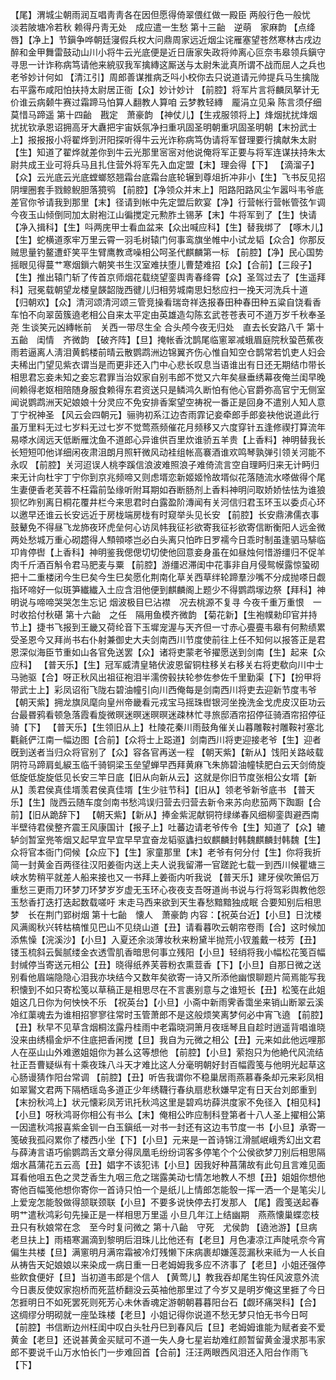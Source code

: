 <!-- { "loadSidebar": true } -->
【尾】渭城尘朝雨润互唱靑靑各在因但愿得倚翠偎红做一殿臣
两般行色一般忧　淡若陂塘冷若秋
赖得丹靑无处　成应遣一生愁
第十三齝　逆萌　家麻韵
【点绛唇】【净上】节鎭争哗朝廷寖假兵权大问鼎周家远近烟尘诧雁塞望苍然寒林古戌边醉和金甲舞雷鼓动山川小将牛云光底便是近日唐家失政将帅离心叵奈韦皋领兵鎭守寻思一计诈称病笃请他来綂驭我军擒縳这厮送与太尉朱泚真所谓不战而屈人之兵也老爷妙计何如
【清江引】周郎善谋推病乏呌小校你去只说道请元帅提兵马生擒陇右平露布咸阳怕扶持太尉居正衙【众】妙计妙计
【前腔】将军片言将麟凤拏计无价谁云病颡牛赛过霜蹄马怕算人翻教人算咱
云梦教轻縳　龎涓立见枭
陈言须仔细　莫惜马蹄遥
第十四齝　戡定　萧豪韵
【神仗儿】【生戎服领将上】烽烟扰扰烽烟扰扰钦承恩诏拥高牙大纛把宇宙妖氛净扫重巩固圣明朝重巩固圣明朝【末扮武士上】报报报小将翟烨到汧阳探听得牛云光诈称病笃伪请将军督理要行擒献朱太尉【生】知道了翟烨就差你到牛云光那里宻宻对他说俺将军正要与将军连谋扶持朱太尉共成王业可将兵马且扎住营外将军先入血定盟【末】理会得【下】
【滴溜子】【众】云光底云光底螳螂怒翘霜台底霜台底轮辗到尊俎折冲非小【生】飞书反见招阴埋圈套手戮鲸鲵胆落獍鸮
【前腔】【净领众并末上】阳路阳路风尘乍嚣呌韦爷底差官你爷请我到那里【末】径请到帐中先定盟后飮宴【净】行营帐行营帐管弦乍调今夜玉山倾倒同加太尉袍江山徧搅定元勲胙土锡茅【末】牛将军到了【生】快请【净入揖科】【生】呌两庑甲士看血盆来【众出喊应科】【生】替我绑了
【啄木儿】【生】蛇横道豕牢万里云霄一羽毛树辕门何事鸾旗坐帷中小试龙韬【众合】你那反贼思量钓鳌遭虾笑平生臂鹰教鸢噪相公呵圣代麒麟第一标
【前腔】【净】民心国势摇眼见得蔓艹寒烟鎻六朝笑书生汉室难扶堕儿曹楚难招【众】【合前】【三段子】【生】推出辕门斩了传首京师烟花载绕望銮舆靑春绛霄【众】圣驾过去了【生遥拜科】冠冕载朝望龙楼皇韺韶陇西徤儿归相劳城南思妇愁应扫一挽天河洗兵十道
【归朝欢】【众】清河颂清河颂三管竞操看瑞竒祥迭报春田种春田种五粱自饶看香车怕不向翠茵簇遶老相公自来太平定由英雄造勾陈玄武苍苍表可不道万岁千秋奉圣尧
生谈笑元凶縳帐前　关西一带尽生全
合头颅今夜无归处　直去长安路八千
第十五齝　闺情　齐微韵
【破齐阵】【旦】掩帐香沈鹊尾临窻翠减蛾眉庭院秋蛩芭蕉夜雨若逼离人淸泪黄鹤楼前晴云散鹦鹉洲边锦翼齐伤心惟自知空仓鹊常若饥吏人妇会夫稀出门望见紫衣谓当是而更非还入门中心悲长叹息当语谁出有日还无期结巾带长相思君忘妾未知之妾忘君罪当治奴家自别韦郎不觉又六年矣昼垂绣幕夜俺兰闺早晚间赖得老妪相陪随身服食赖得东君资送只是鳞鸿久断怕有他心官爵弥高官宁无侧室闻说鹦鹉洲天妃娘娘十分灵应不免安排香案望空祷祝一番正是回身不遣别人知人意丁宁祝神圣
【风云会四朝元】骊驹初系江边杏雨霏记妾牵郎手郎妾袂他说道此行虽万里料无过七岁料无过七岁不觉莺燕频催花月频移又六度穿针五逢修禊打算流年易嗏水阔远天低断雁沈鱼不道郎心异谁供百里炊谁骄五羊贵【上香料】神明替我长长短短叩他详细闲夜肃沮朗月照轩微风动袿组帐高褰酒谁欢鸣琴孰弹引领关河能不永叹
【前腔】关河迢误人桃李蹊信浪波难照浪子难倚流言空自理眄归来无计眄归来无计向杜宇丁宁你到京兆频啼又则虑壻恋新姬姬怜故壻似花落随流水嗏做得个尾生妻便香老芙蓉不枉霜前坠缘听附耳期如吞断肠剂上香料神明问取娇娇怯怯为谁狼狈忆昨别离日桐花覆井栏今来思君时白露盈阶漙闻有关河信归君玉环玉以委贞心环以邀早还谁云长安远近于房栊端房栊有时窥举头见长安
【前腔】长安鼎沸儒衣事鼓鼙免不得昼飞龙斾夜环虎垒何心访凤帏我征衫欲寄我征衫欲寄信断衡阳人远金微两处愁城万重心砌趱得人顦顇嗏岂必白头离只怕昨日罗襦今日乖时制虽逢驷马騑临卭肯停辔【上香科】神明鉴我偲偲切切使他回意妾身虽在如昼烛何惜游缰归不促羊肉千斤酒百斛令君马肥麦与粟
【前腔】游缰迟滞闺中花事非自月侵鸳幙露惊蛩砌把十二重楼闭今生巳矣今生巳矣愿化荆南化草关西草绊轮蹄羣沙嘴不分成抛嗏日觑指环啼好一似斑笋纎纎入土应含泪他便到麒麟阁上题少不得鹦鹉塜边祭【拜科】神明说与啼啼哭哭怎生忘记
烟波极目巳沾襟　况去桃源不复寻
今夜千重万重恨　一时收拾付秋碪
第十六齝　之任　隔用鱼模齐微韵
【菊花新】【生袍幞勑印官并持节上】捷书飞报到王畿又荷纶音下玉墀宠渥与天齐但一寸赤心亹亹韦皋有何勲绩累受圣恩今又拜尚书右仆射兼御史大夫剑南西川节度使前往上任不知何以报答正是君恩深似海臣节重如山各官免送罢【众】诸将吏蒙老爷擢愿送到剑南【生】起来【众应科】
【普天乐】【生】冠军威清皇辂伏波恩留铜柱移关右移关右将吏欷向川中士马驰驱【合】呀正秋风出祖征袍泪半濡傍毂扶轮参佐参佐千里勤渠【下】【扮甲将带武士上】彩凤诏衔飞陇右碧油幢引向川西俺每是剑南西川将吏去迎新节度韦爷
【朝天紫】拥龙旗凤麾向皇州帝畿看元戎宝马摇珠辔银河坐挽洗金戈虎皮汉臣功云台最昬鸦看顿急落霞看旋微暝迷暝迷暝暝迷疎林忙寻旅邸酒帘招停征骑酒帘招停征骑【下】
【普天乐】【生领旧从上】杜陵花秦川雨鼓角催关山暮雕鞍衬雕鞍衬塞北氍毹俨江南一幅边图【合前】【众将士上跽道】剑南西川将吏迎接老爷【生】迎者旣到送者当归众将官别了【众】容各官再送一程
【朝天紫】【新从】饯阳关路岐载阴符马蹄肩虬綟玉临千骑铜梁玉垒望蝉早西拜黄麻飞朱斾碧油幢犊肥白云天剑倚旋低旋低旋旋低见长安三竿日底【旧从向新从云】这就是你旧节度张相公女壻【新从】羡君侯真佳壻羡君侯真佳壻【生少驻节科】【旧从】领老爷新爷底书
【普天乐】【生】陇西云随车度剑南书愁鸿误归营去归营去新令来苏向悲笳两下踟蹰【合前】【旧从跪辞下】
【朝天紫】【新从】捧金紫泥献铜符绿绨春风细柳銮舆避西南半壁待君侯整齐震王风康国计【报子上】吐蕃边请老爷传令【生】知道了【众】辘轳剑暂室兠笭烟又起早宜早宜早早宜奋龙韬驱蠭扫蚁麒麟封韩魏麒麟封韩魏【生】众将官本衙门伺候【众应下】【生】家童那里【末】老爷有何分付【生】你将我折简一封黄金百两径往汉阳姜衙内送上夫人说我留滞一官蹉跎七载一到西川候瞿塘三峡水势稍平就差人船来接也又一书拜上姜衙内听我说
【普天乐】建牙侯吹箫侣万重愁三更雨刀环梦刀环梦岁岁虚无玉环心夜夜支吾呀道尚书说与行将驾彩舆教他怨玉愁香打迭打迭起数载嗟吁
末走马西来欲到天生春愁黯黯独成眠
合要知别后相思梦　长在荆门郢树烟
第十七齝　懐人　萧豪韵
内容：【祝英台近】【小旦】日沈楼风满阁秋兴转枯槁惟见巴山不见绕山道【丑】请看暮吹云朝帘卷雨【合】这时候加添焦懆【浣溪沙】【小旦】入夏还余淡薄妆秋来粉黛半抛荒小钗羞戴一枝芳【丑】镂玉梳斜云鬓腻缕金衣透雪肌香暗思何事立残阳【小旦】轻绡将我小幅松花笺百幅封缄停当寄送元相公【丑】晓得纸养芙蓉粉衣熏荳香【下】【小旦】自那日微之送别看他眉端隐隐心泪我亦块结今又数年矣欲寄一诗又所添他幽恨聊题片简焉能写我积懐到不如只寄松笺以草稿正是相思尽在不言裹别意与之谁短长【丑】松笺在此姐姐这几日你为何怏怏不乐
【祝英台】【小旦】小斋中新雨霁香霭坐来销山断翠云溪冷红蕖魂去为谁相招寥寥往常时玉管萧郎不是这般烦笑离梦何必中宵飞遶
【前腔】【丑】秋早不见草含烟桐泫露丹桂雨中老霜晓洞箫月夜瑶琴且自趁时逍遥背唱谁晓没来由绣榻金炉不住底把香闲搅【旦】我自为元微之相公【丑】元来如此他远哩那人在巫山山外难邀姐姐你为甚么这等想他
【前腔】【小旦】萦抱只为他絶代风流结社正吾曹疑纵有十乘夜珠八斗天才难比这人分毫明朝好封百幅霞笺与他明光起草这心肠谩猜作阳台常调
【前腔】【丑】听告我谓你不稳巢居雨燕慕春条却元来彩凤相如翠鸑文君两下隔栖瑶岛多道正少年绣韈行春纨扇悲秋嫌早定有日天台刘郎重到【末扮秋鸿上】状元懐彩凤芳讯托秋鸿这里是碧鸡坊薛洪度家不免径入【相见科】【小旦】呀秋鸿哥你相公有书么【末】俺相公昨应制科登第者十八人圣上擢相公第一因遣秋鸿报喜紫金钏一白玉鎭纸一对书一封还有这边韦节度一书【小旦】承寄一笺破我孤闷累你了楼西小坐【下】【小旦】元来是一首诗锦江滑腻岷峨秀幻出文君与薛涛言语巧偷鹦鹉舌文章分得凤凰毛纷纷词客多停笔个个公侯欲梦刀别后相思隔烟水菖蒲花五云高【丑】娼字不该犯讳【小旦】因我好种菖蒲故有此句且言难见面耳看他咀五色之灵芝香生九咽三危之瑞露美动七情怎地教人不想【丑】姐姐你想他寄他百幅笺他想你寄你一首诗只怕一个是纸儿上情郎怎能彀一挥一洒一个是笔尖儿上爱宠怎能彀做得颔联颈联【小旦】不要多说快停去打发那人
【尾】霞笺送起春明艹遣秋鸿彩句先操正是一样相思万里遥
小旦几年江上结幽期　燕燕懐巢蝶恋枝
丑只有秋娘常在念　至今时复问微之
第十八齝　守死　尤侯韵
【遶池游】【旦病老旦扶上】雨梧寒漏滴到黎明后泪珠儿比他还有【老旦】月色凄凉江声陡吼奈今宵偏生共楼【旦】满窻明月满帘霜被冷灯残懒下床病裹却嫌莲蕊漏秋来祗为一人长自从祷告天妃娘娘以来染成一病日重一日老姆姆我多应不济事了【老旦】小姐还强停些飮食便好【旦】当初道韦郎是个信人
【黄莺儿】教我吞却尾生钩任风波意外流今日裹反使奴家抱桥而死蓝桥翻没云英袖他那里过了今岁又是明岁俺这里捱了今日怎捱明日不如死罢死则死芳心未休香魂定游朝朝暮暮阳台石【觑环痛哭科】【合】这绸缪分明砌就一座坠珠楼【老旦】小姐记得你说道不愁无梦只怕无书今日呵
【前腔】书信断边州枉闺中叹白头牡丹巳到春风后【旦】老姆姆谁能为赋者妾不爱黄金【老旦】还说甚黄金买赋可不道一失人身七星岩劫难红颜暂留黄金漫求那韦家郎不要说千山万水怕长门一步难回首【合前】汪汪两眼西风泪还入阳台作雨飞【下】

